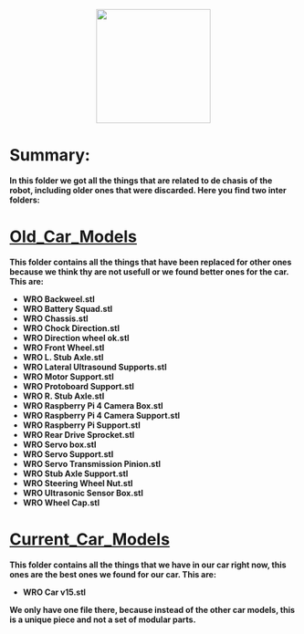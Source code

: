 <p align="center">
  <img width="200" height="200" src="https://github.com/Ploirad/WRO-2024-ArduMASTERS/assets/148375115/122c7233-1e41-4727-894d-9d810f12458b">
</p>


<b>
<h1>Summary:
  </h1><b/>

In this folder we got all the things that are related to de chasis of the robot, including older ones that were discarded.
Here you find two inter folders:

# [Old_Car_Models](https://github.com/Ploirad/WRO-2024-ArduMASTERS/tree/main/models/Old_Car_Models)
  This folder contains all the things that have been replaced for other ones because we think thy are not usefull or we found better ones for the car. This are:
  - WRO Backweel.stl
  - WRO Battery Squad.stl
  - WRO Chassis.stl
  - WRO Chock Direction.stl
  - WRO Direction wheel ok.stl
  - WRO Front Wheel.stl
  - WRO L. Stub Axle.stl
  - WRO Lateral Ultrasound Supports.stl
  - WRO Motor Support.stl
  - WRO Protoboard Support.stl
  - WRO R. Stub Axle.stl
  - WRO Raspberry Pi 4 Camera Box.stl
  - WRO Raspberry Pi 4 Camera Support.stl
  - WRO Raspberry Pi Support.stl
  - WRO Rear Drive Sprocket.stl
  - WRO Servo box.stl
  - WRO Servo Support.stl
  - WRO Servo Transmission Pinion.stl
  - WRO Stub Axle Support.stl
  - WRO Steering Wheel Nut.stl
  - WRO Ultrasonic Sensor Box.stl
  - WRO Wheel Cap.stl
# [Current_Car_Models](https://github.com/Ploirad/WRO-2024-ArduMASTERS/tree/main/models/Current_Car_Models)

  This folder contains all the things that we have in our car right now, this ones are the best ones we found for our car. This are:
  - WRO Car v15.stl

  We only have one file there, because instead of the other car models, this is a unique piece and not a set of modular parts.

